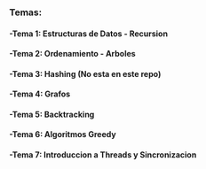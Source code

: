 ### Temas:
#### -Tema 1: Estructuras de Datos - Recursion
#### -Tema 2: Ordenamiento - Arboles
#### -Tema 3: Hashing (No esta en este repo)
#### -Tema 4: Grafos
#### -Tema 5: Backtracking
#### -Tema 6: Algoritmos Greedy
#### -Tema 7: Introduccion a Threads y Sincronizacion
